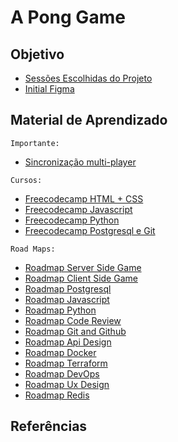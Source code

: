 # A Pong Game

## Objetivo

- [Sessões Escolhidas do Projeto](https://tcdmodules.vercel.app/v14.1?state=34341063)
- [Initial Figma](https://www.figma.com/design/0QqbBQfDFr7xsR6Z1BQ3iX/trancendence-poke?node-id=0-1&t=mro9uy9PyI9rkcJu-1)

## Material de Aprendizado

`Importante:`<br>
- [Sincronização multi-player](https://www.gabrielgambetta.com/)

`Cursos:`<br>
- [Freecodecamp HTML + CSS](https://www.freecodecamp.org/learn/responsive-web-design/)
- [Freecodecamp Javascript](https://www.freecodecamp.org/learn/javascript-algorithms-and-data-structures-v8/)
- [Freecodecamp Python]()
- [Freecodecamp Postgresql e Git](https://www.freecodecamp.org/learn/relational-database/)

`Road Maps:`<br>
- [Roadmap Server Side Game](https://roadmap.sh/server-side-game-developer)
- [Roadmap Client Side Game](https://roadmap.sh/game-developer)
- [Roadmap Postgresql](https://roadmap.sh/postgresql-dba)
- [Roadmap Javascript](https://roadmap.sh/javascript)
- [Roadmap Python](https://roadmap.sh/python)
- [Roadmap Code Review](https://roadmap.sh/code-review)
- [Roadmap Git and Github](https://roadmap.sh/git-github)
- [Roadmap Api Design](https://roadmap.sh/api-design)
- [Roadmap Docker](https://roadmap.sh/docker)
- [Roadmap Terraform](https://roadmap.sh/terraform)
- [Roadmap DevOps](https://roadmap.sh/devops)
- [Roadmap Ux Design](https://roadmap.sh/ux-design)
- [Roadmap Redis](https://roadmap.sh/redis)

## Referências

